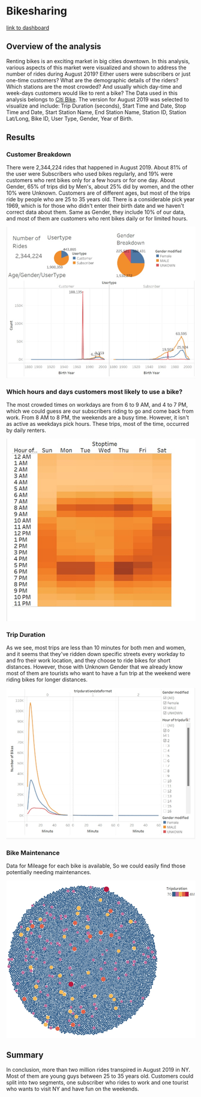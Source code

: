# Bikesharing 
[link to dashboard](https://public.tableau.com/app/profile/radman.ghafoorie/viz/CitiBike_16431620179410/Story#1)

## Overview of the analysis
Renting bikes is an exciting market in big cities downtown. In this analysis, various aspects of this market were visualized and shown to address the number of rides during August 2019? Either users were subscribers or just one-time customers? What are the demographic details of the riders? Which stations are the most crowded? And usually which day-time and week-days customers would like to rent a bike?
The Data used in this analysis belongs to [Citi Bike](https://ride.citibikenyc.com/system-data). The version for August 2019 was selected to visualize and include: Trip Duration (seconds), Start Time and Date, Stop Time and Date, Start Station Name, End Station Name, Station ID, Station Lat/Long, Bike ID, User Type, Gender, Year of Birth.


## Results
### Customer Breakdown
There were 2,344,224 rides that happened in August 2019. About 81% of the user were Subscribers who used bikes regularly, and 19% were customers who rent bikes only for a few hours or for one day. About Gender, 65% of trips did by Men's, about 25% did by women, and the other 10% were Unknown. 
Customers are of different ages, but most of the trips ride by people who are 25 to 35 years old. There is a considerable pick year 1969, which is for those who didn't enter their birth date and we haven't correct data about them. Same as Gender, they include 10% of our data, and most of them are customers who rent bikes daily or for limited hours.

![This is an image](/Visualizations/S1-CustomersBreakdown.jpg)


### Which hours and days customers most likely to use a bike?
The most crowded times on workdays are from 6 to 9 AM, and 4 to 7 PM, which we could guess are our subscribers riding to go and come back from work. From 8 AM to 8 PM, the weekends are a busy time. However, it isn't as active as weekdays pick hours. These trips, most of the time, occurred by daily renters. 

![This is an image](/Visualizations/S5-WeekDayHitMap.jpg)


### Trip Duration
As we see, most trips are less than 10 minutes for both men and women, and it seems that they've ridden down specific streets every workday to and fro their work location, and they choose to ride bikes for short distances. However, those with Unknown Gender that we already know most of them are tourists who want to have a fun trip at the weekend were riding bikes for longer distances. 

![This is an image](/Visualizations/S4-GenderTripDuration.jpg)


### Bike Maintenance
Data for Mileage for each bike is available, So we could easily find those potentially needing maintenances.

![This is an image](/Visualizations/S6-BikeMaintenance.jpg)


## Summary
In conclusion, more than two million rides transpired in August 2019 in NY. Most of them are young guys between 25 to 35 years old. Customers could split into two segments, one subscriber who rides to work and one tourist who wants to visit NY and have fun on the weekends.


